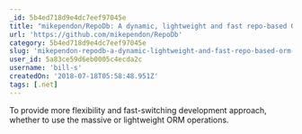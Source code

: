 ```yaml
---
_id: 5b4ed718d9e4dc7eef97045e
title: "mikependon/RepoDb: A dynamic, lightweight and fast repo-based ORM .NET Library."
url: 'https://github.com/mikependon/RepoDb'
category: 5b4ed718d9e4dc7eef97045e
slug: 'mikependon-repodb-a-dynamic-lightweight-and-fast-repo-based-orm-net-library'
user_id: 5a83ce59d6eb0005c4ecda2c
username: 'bill-s'
createdOn: '2018-07-18T05:58:48.951Z'
tags: [.net]
---
```


To provide more flexibility and fast-switching development approach, whether to use the massive or lightweight ORM operations.
